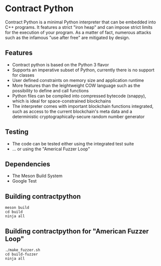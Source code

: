 # Contract Python

Contract Python is a minimal Python interpreter that can be embedded into C++ programs. It features a strict "iron heap" and can impose strict limits for the execution of your program. As a matter of fact, numerous attacks such as the infamous "use after free" are mitigated by design.

## Features
* Contract python is based on the Python 3 flavor
* Supports an imperative subset of Python, currently there is no support for classes
* User defined constraints on memory size and application runtime
* More features than the leightweight COW language such as the possibility to define and call functions
* Python files can be compiled into compressed bytecode (snappy), which is ideal for space-constrained blockchains
* The interpreter comes with important blockchain functions integrated, such as access to the current blockchain's meta data and a deterministic cryptographically-secure random number generator

## Testing
* The code can be tested either using the integrated test suite
* ... or using the "Americal Fuzzer Loop"

## Dependencies
* The Meson Build System
* Google Test

## Building contractpython
```
meson build
cd build
ninja all
```

## Building contractpython for "American Fuzzer Loop"
```
./make_fuzzer.sh
cd build-fuzzer
ninja all
```
